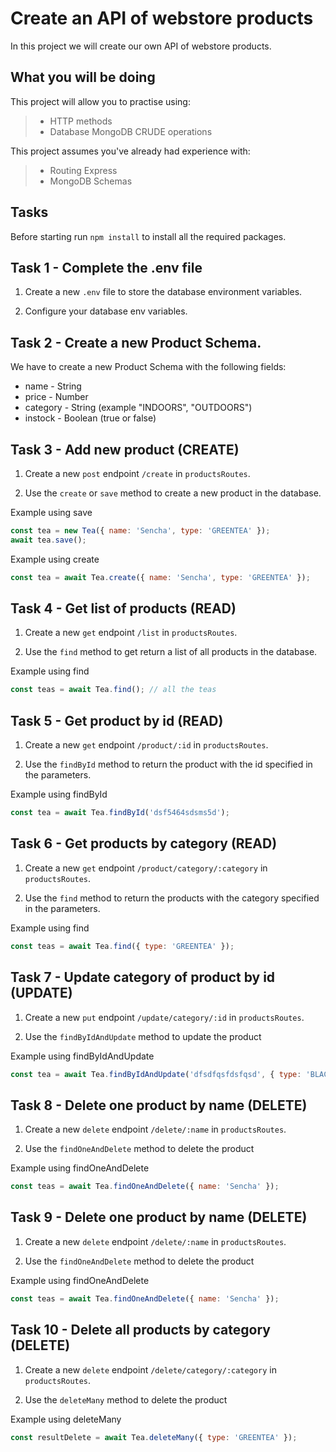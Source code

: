 # Create an API of webstore products 

In this project we will create our own API of webstore products. 

## What you will be doing

This project will allow you to practise using:

> - HTTP methods
> - Database MongoDB CRUDE operations

This project assumes you've already had experience with:

> - Routing Express
> - MongoDB Schemas

## Tasks

Before starting run `npm install` to install all the required packages. 


## Task 1 - Complete the .env file

1. Create a new `.env` file to store the database environment variables.
   
2. Configure your database env variables. 


## Task 2 - Create a new Product Schema. 

We have to create a new Product Schema with the following fields: 

- name - String 
- price - Number
- category - String (example "INDOORS", "OUTDOORS")
- instock - Boolean (true or false)


## Task 3 - Add new product  (CREATE)

  1. Create a new `post` endpoint `/create` in `productsRoutes`. 

  2. Use the `create` or  `save` method to create a new product in the database. 

Example using save

 ```javascript
const tea = new Tea({ name: 'Sencha', type: 'GREENTEA' });
await tea.save();
   ```

Example using create

 ```javascript
const tea = await Tea.create({ name: 'Sencha', type: 'GREENTEA' });
   ```

## Task 4 - Get list of products  (READ)
  1. Create a new `get` endpoint `/list` in `productsRoutes`. 

  2. Use the `find` method to get return a list of all products in the database. 

Example using find

 ```javascript
const teas = await Tea.find(); // all the teas
   ```

## Task 5 - Get product by id (READ)
  1. Create a new `get` endpoint `/product/:id` in `productsRoutes`. 

  2. Use the `findById` method to return the product with the id specified in the parameters. 

Example using findById

 ```javascript
const tea = await Tea.findById('dsf5464sdsms5d');
   ```

## Task 6 - Get products by category (READ)
  1. Create a new `get` endpoint `/product/category/:category` in `productsRoutes`. 

  2. Use the `find` method to return the products with the category specified in the parameters. 

Example using find 

 ```javascript
const teas = await Tea.find({ type: 'GREENTEA' });
   ```

## Task 7 - Update category of product by id (UPDATE)
  1. Create a new `put` endpoint `/update/category/:id` in `productsRoutes`. 

  2. Use the `findByIdAndUpdate` method to update the product 

Example using findByIdAndUpdate 

 ```javascript
const tea = await Tea.findByIdAndUpdate('dfsdfqsfdsfqsd', { type: 'BLACKTEA' });
   ```

## Task 8 - Delete one product by name  (DELETE)
  1. Create a new `delete` endpoint `/delete/:name` in `productsRoutes`. 

  2. Use the `findOneAndDelete` method to delete the product 

Example using findOneAndDelete 

 ```javascript
const teas = await Tea.findOneAndDelete({ name: 'Sencha' });
   ```

## Task 9 - Delete one product by name  (DELETE)
  1. Create a new `delete` endpoint `/delete/:name` in `productsRoutes`. 

  2. Use the `findOneAndDelete` method to delete the product 

Example using findOneAndDelete 

 ```javascript
const teas = await Tea.findOneAndDelete({ name: 'Sencha' });
   ```


## Task 10 - Delete all products by category  (DELETE)
  1. Create a new `delete` endpoint `/delete/category/:category` in `productsRoutes`. 

  2. Use the `deleteMany` method to delete the product 

Example using deleteMany 

 ```javascript
const resultDelete = await Tea.deleteMany({ type: 'GREENTEA' });

   ```





